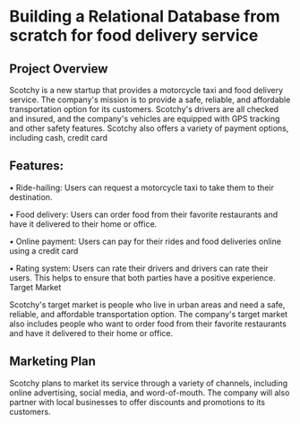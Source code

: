 # Building a Relational Database from scratch for food delivery service

## Project Overview

Scotchy is a new startup that provides a motorcycle taxi and food delivery service. The company's mission is to provide a safe, reliable, and affordable transportation option for its customers. Scotchy's drivers are all checked and insured, and the company's vehicles are equipped with GPS tracking and other safety features. Scotchy also offers a variety of payment options, including cash, credit card

## Features:

•	Ride-hailing: Users can request a motorcycle taxi to take them to their destination.

•	Food delivery: Users can order food from their favorite restaurants and have it delivered to their home or office.

•	Online payment: Users can pay for their rides and food deliveries online using a credit card

•	Rating system: Users can rate their drivers and drivers can rate their users. This helps to ensure that both parties have a positive experience.
Target Market

Scotchy's target market is people who live in urban areas and need a safe, reliable, and affordable transportation option. The company's target market also includes people who want to order food from their favorite restaurants and have it delivered to their home or office.

## Marketing Plan
Scotchy plans to market its service through a variety of channels, including online advertising, social media, and word-of-mouth. The company will also partner with local businesses to offer discounts and promotions to its customers.
